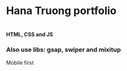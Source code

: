 # Hana Truong portfolio
<h1></h1>
<h4>HTML, CSS and JS</h3>
<h3>Also use libs: gsap, swiper and mixitup </h3> 
Mobile first
